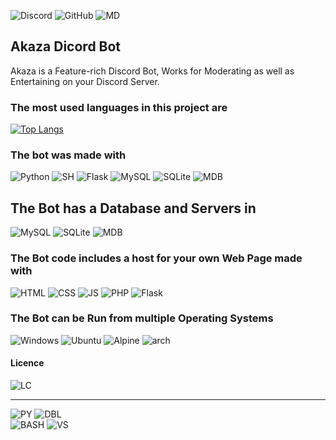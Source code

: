 ![Discord](https://img.shields.io/badge/Discord-7289DA?style=for-the-badge&logo=discord&logoColor=white)
![GitHub](https://img.shields.io/badge/GitHub-100000?style=for-the-badge&logo=github&logoColor=white)
![MD](https://img.shields.io/badge/Markdown-000000?style=for-the-badge&logo=markdown&logoColor=white)
## **Akaza Dicord Bot**
Akaza is a Feature-rich Discord Bot, Works for Moderating as well as Entertaining on your Discord Server.

### **The most used languages in this project are**
[![Top Langs](https://github-readme-stats.vercel.app/api/top-langs/?username=kingdevag&layout=compact&show_icons=true&theme=dracula)](https://github.com/anuraghazra/github-readme-stats)
### **The bot was made with**
![Python](https://img.shields.io/badge/Python-3776AB?style=for-the-badge&logo=python&logoColor=white)
![SH](https://img.shields.io/badge/Shell_Script-121011?style=for-the-badge&logo=gnu-bash&logoColor=white)
![Flask](https://img.shields.io/badge/Flask-000000?style=for-the-badge&logo=flask&logoColor=white)
![MySQL](https://img.shields.io/badge/MySQL-00000F?style=for-the-badge&logo=mysql&logoColor=white)
![SQLite](https://img.shields.io/badge/SQLite-07405E?style=for-the-badge&logo=sqlite&logoColor=white)
![MDB](https://img.shields.io/badge/MongoDB-4EA94B?style=for-the-badge&logo=mongodb&logoColor=white)
## **The Bot has a Database and Servers in**
![MySQL](https://img.shields.io/badge/MySQL-00000F?style=for-the-badge&logo=mysql&logoColor=white)
![SQLite](https://img.shields.io/badge/SQLite-07405E?style=for-the-badge&logo=sqlite&logoColor=white)
![MDB](https://img.shields.io/badge/MongoDB-4EA94B?style=for-the-badge&logo=mongodb&logoColor=white)
### **The Bot code includes a host for your own Web Page made with**
![HTML](https://img.shields.io/badge/HTML-239120?style=for-the-badge&logo=html5&logoColor=white)
![CSS](https://img.shields.io/badge/CSS-239120?&style=for-the-badge&logo=css3&logoColor=white)
![JS](https://img.shields.io/badge/JavaScript-F7DF1E?style=for-the-badge&logo=javascript&logoColor=black)
![PHP](https://img.shields.io/badge/PHP-777BB4?style=for-the-badge&logo=php&logoColor=white)
![Flask](https://img.shields.io/badge/Flask-000000?style=for-the-badge&logo=flask&logoColor=white)


### **The Bot can be Run from multiple Operating Systems**
![Windows](https://img.shields.io/badge/Windows-0078D6?style=for-the-badge&logo=windows&logoColor=white)
![Ubuntu](https://img.shields.io/badge/Ubuntu-E95420?style=for-the-badge&logo=ubuntu&logoColor=white)
![Alpine](https://img.shields.io/badge/Alpine_Linux-0D597F?style=for-the-badge&logo=alpine-linux&logoColor=white0)
![arch](https://img.shields.io/badge/Arch_Linux-1793D1?style=for-the-badge&logo=arch-linux&logoColor=white)

#### **Licence**
![LC](https://img.shields.io/github/license/{kingdevag}/{repo-name}.svg)
___
![PY](http://ForTheBadge.com/images/badges/made-with-python.svg)
![DBL](http://ForTheBadge.com/images/badges/built-by-developers.svg)\
![BASH](https://img.shields.io/badge/Made%20with-Bash-1f425f.svg)
![VS](https://img.shields.io/badge/Made%20for-VSCode-1f425f.svg)

